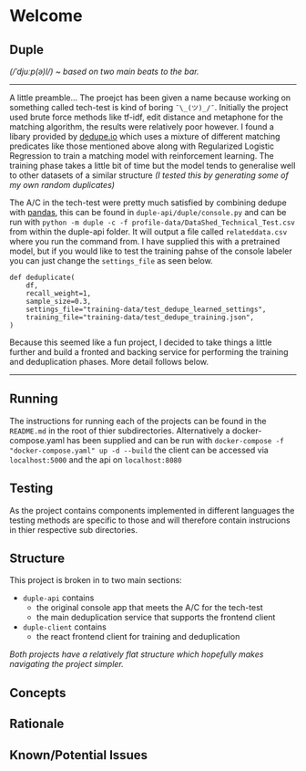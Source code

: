# Welcome

## Duple

_(/ˈdjuːp(ə)l/) ~ based on two main beats to the bar._

---

A little preamble... The proejct has been given a name because working on something called tech-test is kind of boring `¯\_(ツ)_/¯`. Initially the project used brute force methods like tf-idf, edit distance and metaphone for the matching algorithm, the results were relatively poor however. I found a libary provided by [dedupe.io](https://docs.dedupe.io/en/latest/) which uses a mixture of different matching predicates like those mentioned above along with Regularized Logistic Regression to train a matching model with reinforcement learning. The training phase takes a little bit of time but the model tends to generalise well to other datasets of a similar structure _(I tested this by generating some of my own random duplicates)_

The A/C in the tech-test were pretty much satisfied by combining dedupe with [pandas](https://pandas.pydata.org), this can be found in `duple-api/duple/console.py` and can be run with `python -m duple -c -f profile-data/DataShed_Technical_Test.csv` from within the duple-api folder. It will output a file called `relateddata.csv` where you run the command from. I have supplied this with a pretrained model, but if you would like to test the training pahse of the console labeler you can just change the `settings_file` as seen below.

```
def deduplicate(
    df,
    recall_weight=1,
    sample_size=0.3,
    settings_file="training-data/test_dedupe_learned_settings",
    training_file="training-data/test_dedupe_training.json",
)
```

Because this seemed like a fun project, I decided to take things a little further and build a fronted and backing service for performing the training and deduplication phases. More detail follows below.

---

## Running

The instructions for running each of the projects can be found in the `README.md` in the root of thier subdirectories. Alternatively a docker-compose.yaml has been supplied and can be run with `docker-compose -f "docker-compose.yaml" up -d --build` the client can be accessed via `localhost:5000` and the api on `localhost:8080`

## Testing

As the project contains components implemented in different languages the testing methods are specific to those and will therefore contain instrucions in thier respective sub directories.

## Structure

This project is broken in to two main sections:

- `duple-api` contains
  - the original console app that meets the A/C for the tech-test
  - the main deduplication service that supports the frontend client
- `duple-client` contains
  - the react frontend client for training and deduplication

_Both projects have a relatively flat structure which hopefully makes navigating the project simpler._

## Concepts

## Rationale

## Known/Potential Issues
